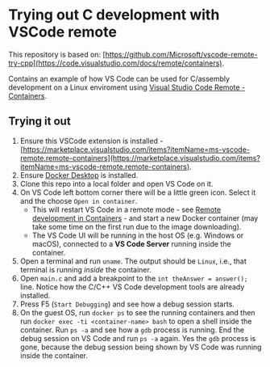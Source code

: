 # Trying out C development with VSCode remote

This repository is based on: [https://github.com/Microsoft/vscode-remote-try-cpp](https://code.visualstudio.com/docs/remote/containers).

Contains an example of how VS Code can be used for C/assembly development on a Linux enviroment using [Visual Studio Code Remote - Containers](https://code.visualstudio.com/docs/remote/containers).

## Trying it out

1. Ensure this VSCode extension is installed - [https://marketplace.visualstudio.com/items?itemName=ms-vscode-remote.remote-containers](https://marketplace.visualstudio.com/items?itemName=ms-vscode-remote.remote-containers).
1. Ensure [Docker Desktop](https://www.docker.com/products/docker-desktop) is installed.
1. Clone this repo into a local folder and open VS Code on it.
1. On VS Code left bottom corner there will be a little green icon. Select it and the choose `Open in container`.
     - This will restart VS Code in a remote mode - see [Remote development in Containers](https://code.visualstudio.com/docs/remote/containers) - and start a new Docker container (may take some time on the first run due to the image downloading).
     - The VS Code UI will be running in the host OS (e.g. Windows or macOS), connected to a **VS Code Server** running inside the container.
1. Open a terminal and run `uname`. The output should be `Linux`, i.e., that terminal is running _inside_  the container.
1. Open `main.c` and add a breakpoint to the `int theAnswer = answer();` line. Notice how the C/C++ VS Code development tools are already installed.
1. Press F5 (`Start Debugging`) and see how a debug session starts.
1. On the guest OS, run `docker ps` to see the running containers and then run `docker exec -ti <container-name> bash` to open a shell inside the container. Run `ps -a` and see how a `gdb` process is running. End the debug session on VS Code and run `ps -a` again. Yes the `gdb` process is gone, because the debug session being shown by VS Code was running inside the container.
